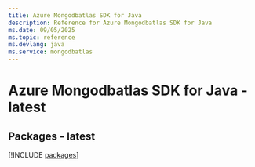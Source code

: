 ```yaml
---
title: Azure Mongodbatlas SDK for Java
description: Reference for Azure Mongodbatlas SDK for Java
ms.date: 09/05/2025
ms.topic: reference
ms.devlang: java
ms.service: mongodbatlas
---
```

# Azure Mongodbatlas SDK for Java - latest
## Packages - latest
[!INCLUDE [packages](mongodbatlas-index.md)]